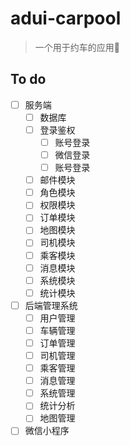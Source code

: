 # adui-carpool
> 一个用于约车的应用🚀

## To do
-[ ] 服务端
  -[ ] 数据库
  -[ ] 登录鉴权
    -[ ] 账号登录
    -[ ] 微信登录
    -[ ] 账号登录
  -[ ] 邮件模块
  -[ ] 角色模块
  -[ ] 权限模块
  -[ ] 订单模块
  -[ ] 地图模块
  -[ ] 司机模块
  -[ ] 乘客模块
  -[ ] 消息模块
  -[ ] 系统模块
  -[ ] 统计模块
-[ ] 后端管理系统
  -[ ] 用户管理
  -[ ] 车辆管理
  -[ ] 订单管理
  -[ ] 司机管理
  -[ ] 乘客管理
  -[ ] 消息管理
  -[ ] 系统管理
  -[ ] 统计分析
  -[ ] 地图管理
-[ ] 微信小程序
